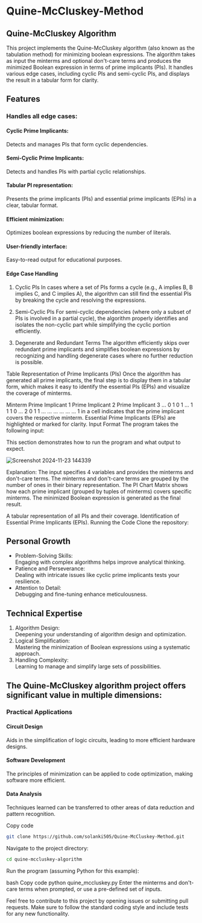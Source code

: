 # Quine-McCluskey-Method
## Quine-McCluskey Algorithm
This project implements the Quine-McCluskey algorithm (also known as the tabulation method) for minimizing boolean expressions. The algorithm takes as input the minterms and optional don't-care terms and produces the minimized Boolean expression in terms of prime implicants (PIs). It handles various edge cases, including cyclic PIs and semi-cyclic PIs, and displays the result in a tabular form for clarity.

## Features
### Handles all edge cases:
#### Cyclic Prime Implicants: 
Detects and manages PIs that form cyclic dependencies.
#### Semi-Cyclic Prime Implicants: 
Detects and handles PIs with partial cyclic relationships.
#### Tabular PI representation: 
Presents the prime implicants (PIs) and essential prime implicants (EPIs) in a clear, tabular format.
#### Efficient minimization: 
Optimizes boolean expressions by reducing the number of literals.
#### User-friendly interface: 
Easy-to-read output for educational purposes.
#### Edge Case Handling
1. Cyclic PIs
In cases where a set of PIs forms a cycle (e.g., A implies B, B implies C, and C implies A), the algorithm can still find the essential PIs by breaking the cycle and resolving the expressions.

2. Semi-Cyclic PIs
For semi-cyclic dependencies (where only a subset of PIs is involved in a partial cycle), the algorithm properly identifies and isolates the non-cyclic part while simplifying the cyclic portion efficiently.

3. Degenerate and Redundant Terms
The algorithm efficiently skips over redundant prime implicants and simplifies boolean expressions by recognizing and handling degenerate cases where no further reduction is possible.

Table Representation of Prime Implicants (PIs)
Once the algorithm has generated all prime implicants, the final step is to display them in a tabular form, which makes it easy to identify the essential PIs (EPIs) and visualize the coverage of minterms.

Minterm	Prime Implicant 1	Prime Implicant 2	Prime Implicant 3	...
0	1	0	1	...
1	1	1	0	...
2	0	1	1	...
...	...	...	...	...
1 in a cell indicates that the prime implicant covers the respective minterm.
Essential Prime Implicants (EPIs) are highlighted or marked for clarity.
Input Format
The program takes the following input:

This section demonstrates how to run the program and what output to expect.


![Screenshot 2024-11-23 144339](https://github.com/user-attachments/assets/ea3d113d-b2d9-41b6-b887-3f1189b38826)


Explanation:
The input specifies 4 variables and provides the minterms and don't-care terms.
The minterms and don't-care terms are grouped by the number of ones in their binary representation.
The PI Chart Matrix shows how each prime implicant (grouped by tuples of minterms) covers specific minterms.
The minimized Boolean expression is generated as the final result.

A tabular representation of all PIs and their coverage.
Identification of Essential Prime Implicants (EPIs).
Running the Code
Clone the repository:
## Personal Growth
<ul>
  <li>Problem-Solving Skills: <br>Engaging with complex algorithms helps improve analytical thinking.</li>
  <li>Patience and Perseverance: <br>Dealing with intricate issues like cyclic prime implicants tests your resilience.</li>
  <li>Attention to Detail:<br>Debugging and fine-tuning enhance meticulousness.</li>
</ul>

## Technical Expertise
<ol>
  <li>Algorithm Design: <br>Deepening your understanding of algorithm design and optimization.</li>
 <li>Logical Simplification: <br>Mastering the minimization of Boolean expressions using a systematic approach.</li> 
  <li>Handling Complexity: <br>Learning to manage and simplify large sets of possibilities.</li>
</ol>

## The Quine-McCluskey algorithm project offers significant value in multiple dimensions:

### Practical Applications

#### Circuit Design
Aids in the simplification of logic circuits, leading to more efficient hardware designs.

#### Software Development
The principles of minimization can be applied to code optimization, making software more efficient.

#### Data Analysis
Techniques learned can be transferred to other areas of data reduction and pattern recognition.

Copy code

```bash
git clone https://github.com/solanki505/Quine-McCluskey-Method.git
```
Navigate to the project directory:



```bash
cd quine-mccluskey-algorithm
```
Run the program (assuming Python for this example):

bash
Copy code
python quine_mccluskey.py
Enter the minterms and don't-care terms when prompted, or use a pre-defined set of inputs.

Feel free to contribute to this project by opening issues or submitting pull requests. Make sure to follow the standard coding style and include tests for any new functionality.

